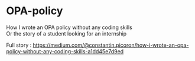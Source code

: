 # OPA-policy

How I wrote an OPA policy without any coding skills    
Or the story of a student looking for an internship

Full story : https://medium.com/@constantin.picoron/how-i-wrote-an-opa-policy-without-any-coding-skills-a1dd45e7d9ed
